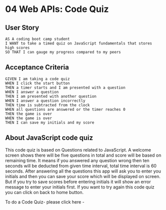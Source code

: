 # 04 Web APIs: Code Quiz

## User Story

```
AS A coding boot camp student
I WANT to take a timed quiz on JavaScript fundamentals that stores high scores
SO THAT I can gauge my progress compared to my peers
```

## Acceptance Criteria

```
GIVEN I am taking a code quiz
WHEN I click the start button
THEN a timer starts and I am presented with a question
WHEN I answer a question
THEN I am presented with another question
WHEN I answer a question incorrectly
THEN time is subtracted from the clock
WHEN all questions are answered or the timer reaches 0
THEN the game is over
WHEN the game is over
THEN I can save my initials and my score
```
## About JavaScript code quiz
This code quiz is based on Questions related to JavaScript.
A welcome screen shows there will be five questions in total and score will be based on remaining time.
It means if you answered any question wrong then ten seconds will be deducted from given time interval, total time interval is 60 seconds.
After answering all the questions this app will ask you to enter you initials and then you can save your score which will be displayed on screen.
But if you try to save scores before entering initials it will show an error message to enter your initials first.
If you want to try again this code quiz you can click on back to home button.

To do a Code Quiz-
please click here - 

